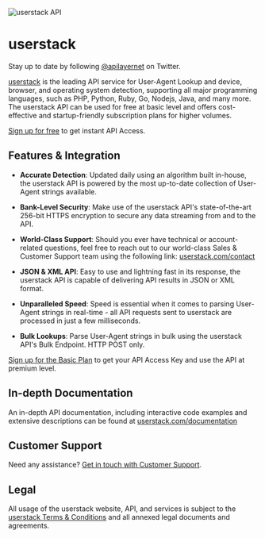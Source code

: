 ![userstack API](https://github.com/apilayer/userstack/blob/master/warning-userstack.png?raw=true)

# userstack

Stay up to date by following [@apilayernet](https://twitter.com/apilayernet) on Twitter.

[userstack](https://userstack.com) is the leading API service for User-Agent Lookup and device, browser, and operating system detection, supporting all major programming languages, such as PHP, Python, Ruby, Go, Nodejs, Java, and many more. The userstack API can be used for free at basic level and offers cost-effective and startup-friendly subscription plans for higher volumes. 

[Sign up for free](https://userstack.com/product) to get instant API Access.

## Features & Integration

* **Accurate Detection**:
Updated daily using an algorithm built in-house, the userstack API is powered by the most up-to-date collection of User-Agent strings available.

* **Bank-Level Security**:
Make use of the userstack API's state-of-the-art 256-bit HTTPS encryption to secure any data streaming from and to the API. 

* **World-Class Support**:
Should you ever have technical or account-related questions, feel free to reach out to our world-class Sales & Customer Support team using the following link: [userstack.com/contact](https://userstack.com/contact)

* **JSON & XML API**:
Easy to use and lightning fast in its response, the userstack API is capable of delivering API results in JSON or XML format. 

* **Unparalleled Speed**:
Speed is essential when it comes to parsing User-Agent strings in real-time - all API requests sent to userstack are processed in just a few milliseconds. 

* **Bulk Lookups**:
Parse User-Agent strings in bulk using the userstack API's Bulk Endpoint. HTTP POST only.

[Sign up for the Basic Plan](https://userstack.com/signup/basic) to get your API Access Key and use the API at premium level.

## In-depth Documentation

An in-depth API documentation, including interactive code examples and extensive descriptions can be found at [userstack.com/documentation](https://userstack.com/documentation)

## Customer Support
Need any assistance? [Get in touch with Customer Support](mailto:support@userstack.com).

## Legal

All usage of the userstack website, API, and services is subject to the [userstack Terms & Conditions](https://userstack.com/terms) and all annexed legal documents and agreements.
